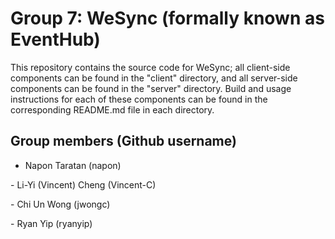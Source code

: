 # Group 7: WeSync (formally known as EventHub)

This repository contains the source code for WeSync; all client-side components
can be found in the "client" directory, and all server-side components can be
found in the "server" directory. Build and usage instructions for each of these
components can be found in the corresponding README.md file in each directory.

## Group members (Github username)

- Napon Taratan (napon)

­- Li­-Yi (Vincent) Cheng (Vincent-­C)

­- Chi Un Wong (jwongc)

­- Ryan Yip (ryanyip)
